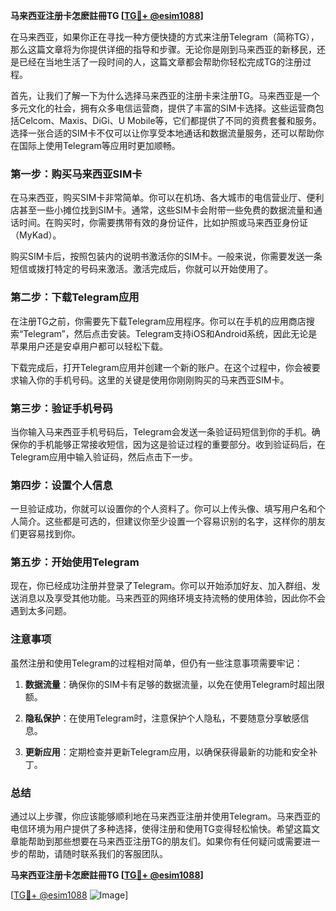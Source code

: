 **马来西亚注册卡怎麽註冊TG [[TG💪+ @esim1088](https://t.me/s/esim1088)]**

在马来西亚，如果你正在寻找一种方便快捷的方式来注册Telegram（简称TG），那么这篇文章将为你提供详细的指导和步骤。无论你是刚到马来西亚的新移民，还是已经在当地生活了一段时间的人，这篇文章都会帮助你轻松完成TG的注册过程。

首先，让我们了解一下为什么选择马来西亚的注册卡来注册TG。马来西亚是一个多元文化的社会，拥有众多电信运营商，提供了丰富的SIM卡选择。这些运营商包括Celcom、Maxis、DiGi、U Mobile等，它们都提供了不同的资费套餐和服务。选择一张合适的SIM卡不仅可以让你享受本地通话和数据流量服务，还可以帮助你在国际上使用Telegram等应用时更加顺畅。

### 第一步：购买马来西亚SIM卡

在马来西亚，购买SIM卡非常简单。你可以在机场、各大城市的电信营业厅、便利店甚至一些小摊位找到SIM卡。通常，这些SIM卡会附带一些免费的数据流量和通话时间。在购买时，你需要携带有效的身份证件，比如护照或马来西亚身份证（MyKad）。

购买SIM卡后，按照包装内的说明书激活你的SIM卡。一般来说，你需要发送一条短信或拨打特定的号码来激活。激活完成后，你就可以开始使用了。

### 第二步：下载Telegram应用

在注册TG之前，你需要先下载Telegram应用程序。你可以在手机的应用商店搜索“Telegram”，然后点击安装。Telegram支持iOS和Android系统，因此无论是苹果用户还是安卓用户都可以轻松下载。

下载完成后，打开Telegram应用并创建一个新的账户。在这个过程中，你会被要求输入你的手机号码。这里的关键是使用你刚刚购买的马来西亚SIM卡。

### 第三步：验证手机号码

当你输入马来西亚手机号码后，Telegram会发送一条验证码短信到你的手机。确保你的手机能够正常接收短信，因为这是验证过程的重要部分。收到验证码后，在Telegram应用中输入验证码，然后点击下一步。

### 第四步：设置个人信息

一旦验证成功，你就可以设置你的个人资料了。你可以上传头像、填写用户名和个人简介。这些都是可选的，但建议你至少设置一个容易识别的名字，这样你的朋友们更容易找到你。

### 第五步：开始使用Telegram

现在，你已经成功注册并登录了Telegram。你可以开始添加好友、加入群组、发送消息以及享受其他功能。马来西亚的网络环境支持流畅的使用体验，因此你不会遇到太多问题。

### 注意事项

虽然注册和使用Telegram的过程相对简单，但仍有一些注意事项需要牢记：

1. **数据流量**：确保你的SIM卡有足够的数据流量，以免在使用Telegram时超出限额。
   
2. **隐私保护**：在使用Telegram时，注意保护个人隐私，不要随意分享敏感信息。

3. **更新应用**：定期检查并更新Telegram应用，以确保获得最新的功能和安全补丁。

### 总结

通过以上步骤，你应该能够顺利地在马来西亚注册并使用Telegram。马来西亚的电信环境为用户提供了多种选择，使得注册和使用TG变得轻松愉快。希望这篇文章能帮助到那些想要在马来西亚注册TG的朋友们。如果你有任何疑问或需要进一步的帮助，请随时联系我们的客服团队。

**马来西亚注册卡怎麽註冊TG [[TG💪+ @esim1088](https://t.me/s/esim1088)]**

[[TG💪+ @esim1088](https://t.me/s/esim1088) ![Image](https://i.postimg.cc/4NQfJmqS/Snipaste-2025-05-13-00-14-12.png)]